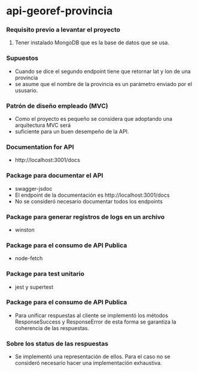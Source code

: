 # api-georef-provincia

### Requisito previo a levantar el proyecto
1. Tener instalado MongoDB que es la base de datos que se usa.

### Supuestos
* Cuando se dice el segundo endpoint tiene que retornar lat y lon de una provincia
* se asume que el nombre de la provincia es un parámetro enviado por el ususario.

### Patrón de diseño empleado (MVC)
* Como el proyecto es pequeño se considera que adoptando una arquitectura MVC será 
* suficiente para un buen desempeño de la API.

### Documentation for API
* http://localhost:3001/docs

### Package para documentar el API
* swagger-jsdoc
* El endpoint de la documentación es http://localhost:3001/docs
* No se consideró necesario documentar todos los endpoints

### Package para generar registros de logs en un archivo
* winston

### Package para el consumo de API Publica
* node-fetch

### Package para test unitario
* jest y supertest

### Package para el consumo de API Publica
* Para unificar respuestas al cliente se implementó los métodos ResponseSuccess y ResponseError de esta forma se garantiza la coherencia de las respuestas.

### Sobre los status de las respuestas
* Se implementó una representación de ellos. Para el caso no se consideró necesario hacer una implementación exhaustiva.